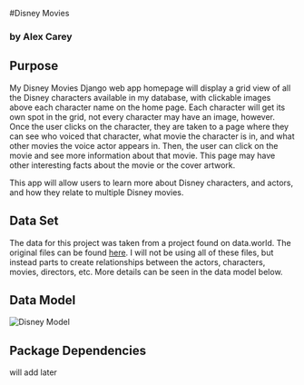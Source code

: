 #Disney Movies
### by Alex Carey

## Purpose
My Disney Movies Django web app homepage will display a grid view of all the Disney characters available in my database, with clickable images above each character name on the home page. Each character will get its own spot in the grid, not every character may have an image, however. Once the user clicks on the character, they are taken to a page where they can see who voiced that character, what movie the character is in, and what other movies the voice actor appears in. Then, the user can click on the movie and see more information about that movie. This page may have other interesting facts about the movie or the cover artwork. 

This app will allow users to learn more about Disney characters, and actors, and how they relate to multiple Disney movies. 

## Data Set
The data for this project was taken from a project found on data.world. The original files can be found [here](https://data.world/kgarrett/disney-character-success-00-16). I will not be using all of these files, but instead parts to create relationships between the actors, characters, movies, directors, etc. More details can be seen in the data model below. 

## Data Model
![Disney Model](/mysite/static/images/disney_model.png "data model")

## Package Dependencies 
will add later

